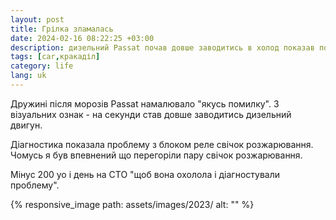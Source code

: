 ```yaml
---
layout: post
title: Грілка зламалась
date: 2024-02-16 08:22:25 +03:00
description: дизельний Passat почав довше заводитись в холод показав помилку
tags: [car,кракаділ]
category: life
lang: uk
---
```


Дружині після морозів Passat намалювало "якусь помилку".
З візуальних ознак - на секунди став довше заводитись дизельний двигун.

Діагностика показала проблему з блоком реле свічок розжарювання.
Чомусь я був впевнений що перегоріли пару свічок розжарювання.

Мінус 200 уо і день на СТО "щоб вона охолола і діагностували проблему".

{% responsive_image path: assets/images/2023/ alt: "" %}
